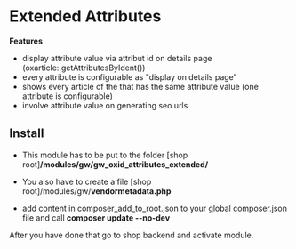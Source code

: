 # Extended Attributes

**Features**
- display attribute value via attribut id on details page (oxarticle::getAttributesByIdent())
- every attribute is configurable as "display on details page"
- shows every article of the that has the same attribute value (one attribute is configurable) 
- involve attribute value on generating seo urls

## Install
- This module has to be put to the folder
\[shop root\]**/modules/gw/gw_oxid_attributes_extended/**

- You also have to create a file
\[shop root\]/modules/gw/**vendormetadata.php**

- add content in composer_add_to_root.json to your global composer.json file and call **composer update --no-dev**

After you have done that go to shop backend and activate module.
